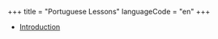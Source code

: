 +++
title = "Portuguese Lessons"
languageCode = "en"
+++

  - [Introduction](/pt/Introdu%C3%A7%C3%A3o)
